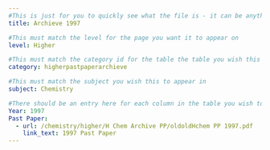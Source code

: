 ```yaml
---
#This is just for you to quickly see what the file is - it can be anything you want
title: Archieve 1997

#This must match the level for the page you want it to appear on
level: Higher

#This must match the category id for the table the table you wish this to appear in
category: higherpastpaperarchieve

#This must match the subject you wish this to appear in
subject: Chemistry

#There should be an entry here for each column in the table you wish to populate:
Year: 1997
Past Paper: 
  - url: /chemistry/higher/H Chem Archive PP/oldoldHchem PP 1997.pdf
    link_text: 1997 Past Paper
---
```

